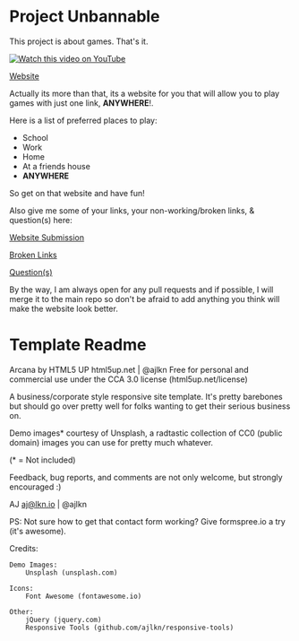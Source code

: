 # Project Unbannable

This project is about games.
That's it.

[![Watch this video on YouTube](https://img.youtube.com/vi/rZUel7weF9g/hqdefault.jpg)](https://www.youtube.com/watch?v=rZUel7weF9g)

[Website](https://pbitminecraft.github.io/Project-Unbannable/)



Actually its more than that, its a  website for you that will allow you to play games with just one link, **ANYWHERE**!.

Here is a list of preferred places to play:
- School
- Work
- Home
- At a friends house
- **ANYWHERE**

So get on that website and have fun!

Also give me some of your links, your non-working/broken links, &amp; question(s) here:

[Website Submission](https://forms.gle/tFvQAzZTvuNmbt8F7)

[Broken Links](https://forms.gle/bqytHCgZoBAoGGu27)

[Question(s)](https://forms.gle/4BjESarurh43eR1UA)

By the way, I am always open for any pull requests and if possible, I will merge it to the main repo so don't be afraid to add anything you think will make the website look better.






# Template Readme






Arcana by HTML5 UP
html5up.net | @ajlkn
Free for personal and commercial use under the CCA 3.0 license (html5up.net/license)


A business/corporate style responsive site template. It's pretty barebones but should
go over pretty well for folks wanting to get their serious business on.

Demo images* courtesy of Unsplash, a radtastic collection of CC0 (public domain) images
you can use for pretty much whatever.

(* = Not included)

Feedback, bug reports, and comments are not only welcome, but strongly encouraged :)

AJ
aj@lkn.io | @ajlkn

PS: Not sure how to get that contact form working? Give formspree.io a try (it's awesome).


Credits:

	Demo Images:
		Unsplash (unsplash.com)

	Icons:
		Font Awesome (fontawesome.io)

	Other:
		jQuery (jquery.com)
		Responsive Tools (github.com/ajlkn/responsive-tools)
